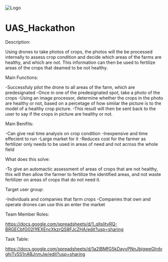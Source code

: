 ![Logo]([https://github.com/GoldieXVII/UAS_Hackathon/blob/main/image.jpg?raw=true](https://github.com/user-attachments/assets/85670e99-ad10-48e9-8093-bc3942334880))

# UAS_Hackathon


Description:

Using drones to take photos of crops, the photos will the be processed internally to assess crop condition and decide which areas of the farms are healthy, and which are not. This information can then be used to fertilize areas of the crops that deamed to be not healthy.


Main Functions:

-Successfuly pilot the drone to all areas of the farm, which are predesignated
-Once in one of the predesignated spot, take a photo of the crops
-Using an image processor, determine whether the crops in the photo are healthy or not, based on a percetage of how similar the picture is to the model of a healthy crop picture.
-This result will then be sent back to the user to say if the crops in picture are healthy or not.


Main Benifits:

-Can give real time analysis on crop condition
-Inexpensive and time effecient to run
-Large market for it
-Reduces cost for the farmer as fertilizer only needs to be used in areas of need and not across the whole field


What does this solve:

-To give an automactic assessment of areas of crops that are not healthy, this will then allow the farmer to fertilize the identified areas, and not waste fertilizer on areas of crops that do not need it.


Target user group:

-Individuals and companies that farm crops
-Companies that own and operate drones can use this an enter the market  


Team Member Roles:

https://docs.google.com/spreadsheets/d/1_qllsIitvRQ-BRGECbfG02l1fEXEncXkzrQS8FJcZHA/edit?usp=sharing


Task Table:

https://docs.google.com/spreadsheets/d/1a2IBMfG5kDayvPNnJbjgweGIrdvghiTv5S1nABJnmJw/edit?usp=sharing
